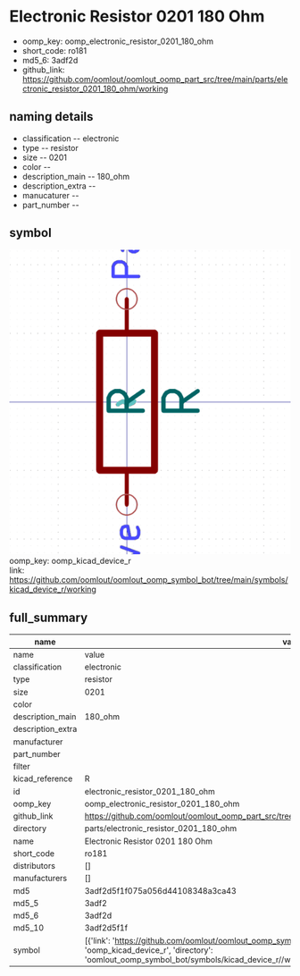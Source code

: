 # Electronic Resistor 0201 180 Ohm

  
* oomp_key: oomp_electronic_resistor_0201_180_ohm 
* short_code: ro181
* md5_6: 3adf2d  
* github_link: https://github.com/oomlout/oomlout_oomp_part_src/tree/main/parts/electronic_resistor_0201_180_ohm/working  
## naming details
* classification -- electronic
* type -- resistor
* size -- 0201
* color -- 
* description_main -- 180_ohm
* description_extra -- 
* manucaturer -- 
* part_number -- 



## symbol

![](symbol/0/working/working_600.png)  
oomp_key: oomp_kicad_device_r  
link: https://github.com/oomlout/oomlout_oomp_symbol_bot/tree/main/symbols/kicad_device_r/working  


## full_summary
| name | value | 
| --- | --- | 
| name | value | 
| classification | electronic | 
| type | resistor | 
| size | 0201 | 
| color |  | 
| description_main | 180_ohm | 
| description_extra |  | 
| manufacturer |  | 
| part_number |  | 
| filter |  | 
| kicad_reference | R | 
| id | electronic_resistor_0201_180_ohm | 
| oomp_key | oomp_electronic_resistor_0201_180_ohm | 
| github_link | https://github.com/oomlout/oomlout_oomp_part_src/tree/main/parts/electronic_resistor_0201_180_ohm/working | 
| directory | parts/electronic_resistor_0201_180_ohm | 
| name | Electronic Resistor 0201 180 Ohm | 
| short_code | ro181 | 
| distributors | [] | 
| manufacturers | [] | 
| md5 | 3adf2d5f1f075a056d44108348a3ca43 | 
| md5_5 | 3adf2 | 
| md5_6 | 3adf2d | 
| md5_10 | 3adf2d5f1f | 
| symbol | [{'link': 'https://github.com/oomlout/oomlout_oomp_symbol_bot/tree/main/symbols/kicad_device_r', 'oomp_key': 'oomp_kicad_device_r', 'directory': 'oomlout_oomp_symbol_bot/symbols/kicad_device_r//working/working.kicad_sym'}] | 
